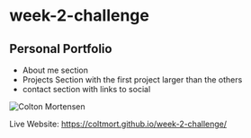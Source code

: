 # week-2-challenge

## Personal Portfolio
* About me section
* Projects Section with the first project larger than the others
* contact section with links to social

![Colton Mortensen](https://user-images.githubusercontent.com/48365060/207946286-6f998135-4859-45de-ba46-a77d411b28e9.jpg)


Live Website: https://coltmort.github.io/week-2-challenge/
